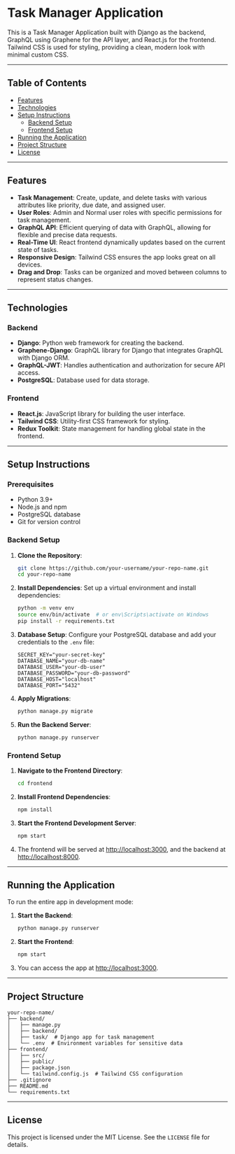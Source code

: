 
# Task Manager Application

This is a Task Manager Application built with Django as the backend, GraphQL using Graphene for the API layer, and React.js for the frontend. Tailwind CSS is used for styling, providing a clean, modern look with minimal custom CSS.

---

## Table of Contents

- [Features](#features)
- [Technologies](#technologies)
- [Setup Instructions](#setup-instructions)
  - [Backend Setup](#backend-setup)
  - [Frontend Setup](#frontend-setup)
- [Running the Application](#running-the-application)
- [Project Structure](#project-structure)
- [License](#license)

---

## Features

- **Task Management**: Create, update, and delete tasks with various attributes like priority, due date, and assigned user.
- **User Roles**: Admin and Normal user roles with specific permissions for task management.
- **GraphQL API**: Efficient querying of data with GraphQL, allowing for flexible and precise data requests.
- **Real-Time UI**: React frontend dynamically updates based on the current state of tasks.
- **Responsive Design**: Tailwind CSS ensures the app looks great on all devices.
- **Drag and Drop**: Tasks can be organized and moved between columns to represent status changes.

---

## Technologies

### Backend
- **Django**: Python web framework for creating the backend.
- **Graphene-Django**: GraphQL library for Django that integrates GraphQL with Django ORM.
- **GraphQL-JWT**: Handles authentication and authorization for secure API access.
- **PostgreSQL**: Database used for data storage.

### Frontend
- **React.js**: JavaScript library for building the user interface.
- **Tailwind CSS**: Utility-first CSS framework for styling.
- **Redux Toolkit**: State management for handling global state in the frontend.

---

## Setup Instructions

### Prerequisites
- Python 3.9+
- Node.js and npm
- PostgreSQL database
- Git for version control

### Backend Setup

1. **Clone the Repository**:
   ```bash
   git clone https://github.com/your-username/your-repo-name.git
   cd your-repo-name
   ```

2. **Install Dependencies**:
   Set up a virtual environment and install dependencies:
   ```bash
   python -m venv env
   source env/bin/activate  # or env\Scripts\activate on Windows
   pip install -r requirements.txt
   ```

3. **Database Setup**:
   Configure your PostgreSQL database and add your credentials to the `.env` file:
   ```env
   SECRET_KEY="your-secret-key"
   DATABASE_NAME="your-db-name"
   DATABASE_USER="your-db-user"
   DATABASE_PASSWORD="your-db-password"
   DATABASE_HOST="localhost"
   DATABASE_PORT="5432"
   ```

4. **Apply Migrations**:
   ```bash
   python manage.py migrate
   ```

5. **Run the Backend Server**:
   ```bash
   python manage.py runserver
   ```

### Frontend Setup

1. **Navigate to the Frontend Directory**:
   ```bash
   cd frontend
   ```

2. **Install Frontend Dependencies**:
   ```bash
   npm install
   ```

3. **Start the Frontend Development Server**:
   ```bash
   npm start
   ```

4. The frontend will be served at [http://localhost:3000](http://localhost:3000), and the backend at [http://localhost:8000](http://localhost:8000).

---

## Running the Application

To run the entire app in development mode:

1. **Start the Backend**:
   ```bash
   python manage.py runserver
   ```

2. **Start the Frontend**:
   ```bash
   npm start
   ```

3. You can access the app at [http://localhost:3000](http://localhost:3000).

---

## Project Structure

```
your-repo-name/
├── backend/
│   ├── manage.py
│   ├── backend/
│   ├── task/  # Django app for task management
│   └── .env  # Environment variables for sensitive data
├── frontend/
│   ├── src/
│   ├── public/
│   ├── package.json
│   └── tailwind.config.js  # Tailwind CSS configuration
├── .gitignore
├── README.md
└── requirements.txt
```

---

## License

This project is licensed under the MIT License. See the `LICENSE` file for details.

